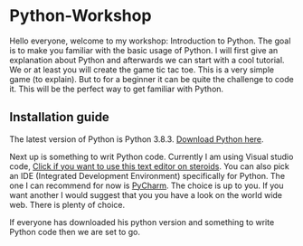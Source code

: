 # Python-Workshop

Hello everyone, welcome to my workshop: Introduction to Python.
The goal is to make you familiar with the basic usage of Python.
I will first give an explanation about Python and afterwards we can start with a cool tutorial.
We or at least you will create the game tic tac toe. This is a very simple game (to explain).
But to for a beginner it can be quite the challenge to code it.
This will be the perfect way to get familiar with Python. 

## Installation guide
The latest version of Python is Python 3.8.3.
[Download Python here](https://www.python.org/downloads/).

Next up is something to writ Python code. Currently I am using Visual studio code, [Click if you want to use this text editor on steroids](https://code.visualstudio.com/). You can also pick an IDE (Integrated Development Environment) specifically for Python. The one I can recommend for now is [PyCharm](https://www.jetbrains.com/pycharm/). The choice is up to you. If you want another I would suggest that you you have a look on the world wide web. There is plenty of choice.

If everyone has downloaded his python version and something to write Python code then we are set to go.
